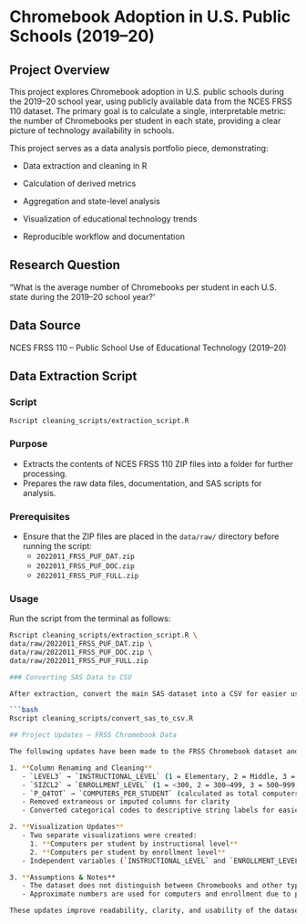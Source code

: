 # Chromebook Adoption in U.S. Public Schools (2019–20)
## Project Overview

This project explores Chromebook adoption in U.S. public schools during the 2019–20 school year, using publicly available data from the NCES FRSS 110 dataset. The primary goal is to calculate a single, interpretable metric: the number of Chromebooks per student in each state, providing a clear picture of technology availability in schools.

This project serves as a data analysis portfolio piece, demonstrating:

- Data extraction and cleaning in R

- Calculation of derived metrics

- Aggregation and state-level analysis

- Visualization of educational technology trends

- Reproducible workflow and documentation

## Research Question

“What is the average number of Chromebooks per student in each U.S. state during the 2019–20 school year?'	​

## Data Source

NCES FRSS 110 – Public School Use of Educational Technology (2019–20)

## Data Extraction Script

### Script
`Rscript cleaning_scripts/extraction_script.R`

### Purpose
- Extracts the contents of NCES FRSS 110 ZIP files into a folder for further processing.
- Prepares the raw data files, documentation, and SAS scripts for analysis.

### Prerequisites
- Ensure that the ZIP files are placed in the `data/raw/` directory before running the script:
  - `2022011_FRSS_PUF_DAT.zip`
  - `2022011_FRSS_PUF_DOC.zip`
  - `2022011_FRSS_PUF_FULL.zip`

### Usage
Run the script from the terminal as follows:

```bash
Rscript cleaning_scripts/extraction_script.R \
data/raw/2022011_FRSS_PUF_DAT.zip \
data/raw/2022011_FRSS_PUF_DOC.zip \
data/raw/2022011_FRSS_PUF_FULL.zip

### Converting SAS Data to CSV

After extraction, convert the main SAS dataset into a CSV for easier use in R:

```bash
Rscript cleaning_scripts/convert_sas_to_csv.R

## Project Updates – FRSS Chromebook Data

The following updates have been made to the FRSS Chromebook dataset and visualization workflow:

1. **Column Renaming and Cleaning**
   - `LEVEL3` → `INSTRUCTIONAL_LEVEL` (1 = Elementary, 2 = Middle, 3 = High/Other)
   - `SIZCL2` → `ENROLLMENT_LEVEL` (1 = <300, 2 = 300–499, 3 = 500–999, 4 = 1,000+)
   - `P_Q4TOT` → `COMPUTERS_PER_STUDENT` (calculated as total computers divided by total enrollment)
   - Removed extraneous or imputed columns for clarity
   - Converted categorical codes to descriptive string labels for easier interpretation

2. **Visualization Updates**
   - Two separate visualizations were created:
     1. **Computers per student by instructional level**
     2. **Computers per student by enrollment level**
   - Independent variables (`INSTRUCTIONAL_LEVEL` and `ENROLLMENT_LEVEL`) are plotted on the x-axis; dependent variable (`COMPUTERS_PER_STUDENT`) is plotted on the y-axis.

3. **Assumptions & Notes**
   - The dataset does not distinguish between Chromebooks and other types of computers; all student-use computers are included.
   - Approximate numbers are used for computers and enrollment due to public-use file confidentiality restrictions.

These updates improve readability, clarity, and usability of the dataset and visualizations for analysis of educational technology access.
